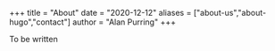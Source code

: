 +++
title = "About"
date = "2020-12-12"
aliases = ["about-us","about-hugo","contact"]
author = "Alan Purring"
+++

To be written